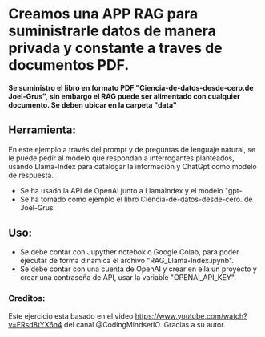 # Creamos una APP RAG para suministrarle datos de manera privada y constante a traves de documentos PDF.
#### Se suministro el libro en formato PDF "Ciencia-de-datos-desde-cero.de Joel-Grus", sin embargo el RAG puede ser alimentado con cualquier documento. Se deben ubicar en la carpeta "data"
## Herramienta:
En este ejemplo a través del prompt y de preguntas de lenguaje natural, se le puede pedir al modelo que respondan a interrogantes planteados, usando Llama-Index para catalogar la información y ChatGpt como modelo de respuesta.
* Se ha usado la API de OpenAI junto a LlamaIndex y el modelo "gpt-
* Se ha tomado como ejemplo el libro Ciencia-de-datos-desde-cero. de Joel-Grus
## Uso:
* Se debe contar con Jupyther notebok o Google Colab, para poder ejecutar de forma dinamica el archivo "RAG_Llama-Index.ipynb".
* Se debe contar con una cuenta de OpenAI y crear en ella un proyecto y crear una contraseña de API, usar la variable "OPENAI_API_KEY".
### Creditos:
Este ejercicio esta basado en el video https://www.youtube.com/watch?v=FRsd8tYX6n4 del canal @CodingMindsetIO. Gracias a su autor.